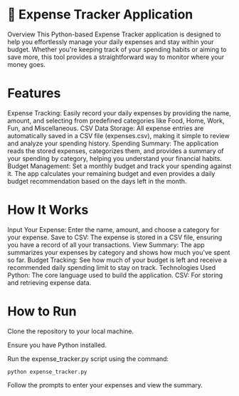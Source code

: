 # 💸 Expense Tracker Application
Overview This Python-based Expense Tracker application is designed to help you effortlessly manage your daily expenses and stay within your budget. Whether you're keeping track of your spending habits or aiming to save more, this tool provides a straightforward way to monitor where your money goes.

# Features
Expense Tracking: Easily record your daily expenses by providing the name, amount, and selecting from predefined categories like Food, Home, Work, Fun, and Miscellaneous.
CSV Data Storage: All expense entries are automatically saved in a CSV file (expenses.csv), making it simple to review and analyze your spending history.
Spending Summary: The application reads the stored expenses, categorizes them, and provides a summary of your spending by category, helping you understand your financial habits.
Budget Management: Set a monthly budget and track your spending against it. The app calculates your remaining budget and even provides a daily budget recommendation based on the days left in the month.

# How It Works
Input Your Expense: Enter the name, amount, and choose a category for your expense.
Save to CSV: The expense is stored in a CSV file, ensuring you have a record of all your transactions.
View Summary: The app summarizes your expenses by category and shows how much you've spent so far.
Budget Tracking: See how much of your budget is left and receive a recommended daily spending limit to stay on track.
Technologies Used
Python: The core language used to build the application.
CSV: For storing and retrieving expense data.

# How to Run
Clone the repository to your local machine.

Ensure you have Python installed.

Run the expense_tracker.py script using the command:

    python expense_tracker.py

Follow the prompts to enter your expenses and view the summary.
